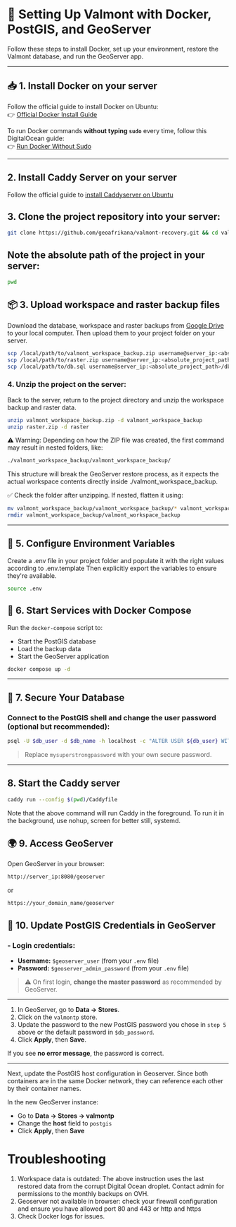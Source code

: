
# 🐳 Setting Up Valmont with Docker, PostGIS, and GeoServer

Follow these steps to install Docker, set up your environment, restore the Valmont database, and run the GeoServer app.

---

## 📥 1. Install Docker on your server

Follow the official guide to install Docker on Ubuntu:  
👉 [Official Docker Install Guide](https://docs.docker.com/engine/install/ubuntu/)

To run Docker commands **without typing `sudo`** every time, follow this DigitalOcean guide:  
👉 [Run Docker Without Sudo](https://www.digitalocean.com/community/tutorials/how-to-install-and-use-docker-on-ubuntu-20-04#step-2-executing-the-docker-command-without-sudo-optional)

---
## 2. Install Caddy Server on your server

Follow the official guide to [install Caddyserver on Ubuntu](https://caddyserver.com/docs/install)

## 3. Clone the project repository into your server:

```bash
git clone https://github.com/geoafrikana/valmont-recovery.git && cd valmont-recovery
```

## Note the absolute path of the project in your server:
```bash
pwd
```

## 📦 3. Upload workspace and raster backup files
Download the database, workspace and raster backups from [Google Drive](https://colab.research.google.com/drive/1_9mgDJHgBAK5PuApDJEIfZMnwKtsT6Lt?usp=sharing) to your local computer. Then upload them to your project folder on your server.
```bash
scp /local/path/to/valmont_workspace_backup.zip username@server_ip:<absolute_project_path>/valmont_workspace_backup.zip
scp /local/path/to/raster.zip username@server_ip:<absolute_project_path>/raster.zip
scp /local/path/to/db.sql username@server_ip:<absolute_project_path>/db.sql
```

### 4. Unzip the project on the server:
Back to the server, return to the project directory and unzip the workspace backup and raster data.

```bash
unzip valmont_workspace_backup.zip -d valmont_workspace_backup
unzip raster.zip -d raster
```
⚠️ Warning:
Depending on how the ZIP file was created, the first command may result in nested folders, like:

```bash
./valmont_workspace_backup/valmont_workspace_backup/
```

This structure will break the GeoServer restore process, as it expects the actual workspace contents directly inside ./valmont_workspace_backup.

✅ Check the folder after unzipping. If nested, flatten it using:
```bash
mv valmont_workspace_backup/valmont_workspace_backup/* valmont_workspace_backup/
rmdir valmont_workspace_backup/valmont_workspace_backup
```

---

## 🔐 5. Configure Environment Variables
Create a .env file in your project folder and populate it with the right values according to .env.template
Then explicitly export the variables to ensure they're available.

```bash
source .env
```

## 🐳 6. Start Services with Docker Compose

Run the `docker-compose` script to:

- Start the PostGIS database
- Load the backup data
- Start the GeoServer application

```bash
docker compose up -d
```

---

## 🔑 7. Secure Your Database

### Connect to the PostGIS shell and change the user password (optional but **recommended**):

```bash
psql -U $db_user -d $db_name -h localhost -c "ALTER USER ${db_user} WITH PASSWORD 'mysuperstrongpassword';"
```

> Replace `mysuperstrongpassword` with your own secure password.

---

## 8. Start the Caddy server

```bash
caddy run --config $(pwd)/Caddyfile
```
Note that the above command will run Caddy in the foreground. To run it in the background, use nohup, screen for better still, systemd.

## 🌍 9. Access GeoServer

Open GeoServer in your browser:

```bash
http://server_ip:8080/geoserver
```
or
```bash
https://your_domain_name/geoserver
```

## 🔧 10. Update PostGIS Credentials in GeoServer

### - Login credentials:
- **Username:** `$geoserver_user` (from your `.env` file)
- **Password:** `$geoserver_admin_password` (from your `.env` file)

> ⚠️ On first login, **change the master password** as recommended by GeoServer.

---

1. In GeoServer, go to **Data → Stores**.
2. Click on the `valmontp` store.
3. Update the password to the new PostGIS password you chose in `step 5` above or the default password in `$db_password`.
4. Click **Apply**, then **Save**.

If you see **no error message**, the password is correct.

---
Next, update the PostGIS host configuration in Geoserver.
Since both containers are in the same Docker network, they can reference each other by their container names.

In the new GeoServer instance:
- Go to **Data → Stores → valmontp**
- Change the **host** field to `postgis`
- Click **Apply**, then **Save** 

# Troubleshooting

1. Workspace data is outdated: The above instruction uses the last restored data from the corrupt Digital Ocean droplet. Contact admin for permissions to the monthly backups on OVH.
2. Geoserver not available in browser: check your firewall configuration and ensure you have allowed port 80 and 443 or http and https
2. Check Docker logs for issues.
